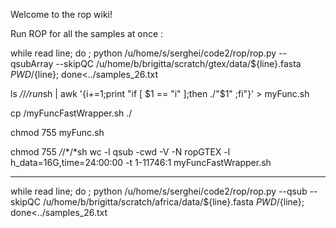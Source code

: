 Welcome to the rop wiki!

Run ROP for all the samples at once :

while read line; do ; python /u/home/s/serghei/code2/rop/rop.py --qsubArray --skipQC /u/home/b/brigitta/scratch/gtex/data/${line}.fasta $PWD/${line}; done<../samples_26.txt


ls */*/*/run*sh | awk '{i+=1;print "if [ $1 == "i" ];then ./"$1" ;fi"}' > myFunc.sh

cp <dirROPisInstalled>/myFuncFastWrapper.sh ./

chmod 755 myFunc.sh 

chmod 755 */*/*/*sh
wc -l 
qsub -cwd -V -N ropGTEX -l h_data=16G,time=24:00:00 -t 1-11746:1 myFuncFastWrapper.sh

----------------------------

while read line; do ; python /u/home/s/serghei/code2/rop/rop.py --qsub --skipQC /u/home/b/brigitta/scratch/africa/data/${line}.fasta $PWD/${line}; done<../samples_26.txt